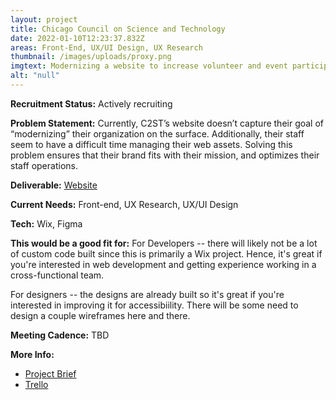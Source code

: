 ```yaml
---
layout: project
title: Chicago Council on Science and Technology
date: 2022-01-10T12:23:37.832Z
areas: Front-End, UX/UI Design, UX Research
thumbnail: /images/uploads/proxy.png
imgtext: Modernizing a website to increase volunteer and event participation
alt: "null"
---
```

**Recruitment Status:** Actively recruiting

**Problem Statement:** Currently, C2ST’s website doesn’t capture their goal of “modernizing” their organization on the surface. Additionally, their staff seem to have a difficult time managing their web assets. Solving this problem ensures that their brand fits with their mission, and optimizes their staff operations.

**Deliverable:** [Website](https://www.c2st.org/)

**Current Needs:** Front-end, UX Research, UX/UI Design

**Tech:** Wix, Figma

**This would be a good fit for:** For Developers -- there will likely not be a lot of custom code built since this is primarily a Wix project. Hence, it's great if you're interested in web development and getting experience working in a cross-functional team.

For designers -- the designs are already built so it's great if you're interested in improving it for accessibiility. There will be some need to design a couple wireframes here and there.

**Meeting Cadence:** TBD

**More Info:**
- [Project Brief](https://docs.google.com/document/d/1INlaxG-2HY9RJ6T3x7_yHJIQYEAwlDfUJTyrC_dDkFY/edit?usp=sharing)
- [Trello](https://trello.com/b/hNmFqUFT/chicago-council-on-science-technology)
